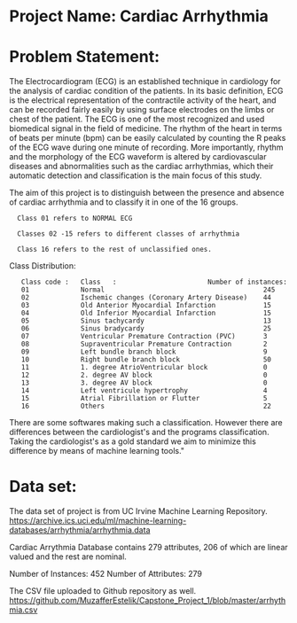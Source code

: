
# Project Name: Cardiac Arrhythmia
# Problem Statement: 

The Electrocardiogram (ECG) is an established technique in cardiology for the analysis of cardiac condition of the patients. In its basic definition, ECG is the electrical representation of the contractile activity of the heart, and can be recorded fairly easily by using surface electrodes on the limbs or chest of the patient. The ECG is one of the most recognized and used biomedical signal in the field of medicine. The rhythm of the heart in terms of beats per minute (bpm) can be easily calculated by counting the R peaks of the ECG wave during one minute of recording. More importantly, rhythm and the morphology of the ECG waveform is altered by cardiovascular diseases and abnormalities such as the cardiac arrhythmias, which their automatic
detection and classification is the main focus of this study.


The aim of this project is to distinguish between the presence and absence of cardiac arrhythmia and to classify it in one of the 16 groups. 
  
      Class 01 refers to NORMAL ECG
      
      Classes 02 -15 refers to different classes of arrhythmia 
      
      Class 16 refers to the rest of unclassified ones. 
      
      
   Class Distribution:
   
       Class code :   Class   :                       Number of instances:
       01             Normal                                        245
       02             Ischemic changes (Coronary Artery Disease)    44
       03             Old Anterior Myocardial Infarction            15
       04             Old Inferior Myocardial Infarction            15
       05             Sinus tachycardy                              13
       06             Sinus bradycardy                              25
       07             Ventricular Premature Contraction (PVC)       3
       08             Supraventricular Premature Contraction        2
       09             Left bundle branch block                      9	
       10             Right bundle branch block                     50
       11             1. degree AtrioVentricular block              0	
       12             2. degree AV block                            0
       13             3. degree AV block                            0
       14             Left ventricule hypertrophy                   4
       15             Atrial Fibrillation or Flutter                5
       16             Others                                        22
   
   There are some softwares making such a classification. However there are differences between the cardiologist's and the programs classification. Taking the cardiologist's as a gold standard we aim to minimize this difference by means of machine learning tools." 

# Data set: 
  The data set of project is from UC Irvine Machine Learning Repository.
  https://archive.ics.uci.edu/ml/machine-learning-databases/arrhythmia/arrhythmia.data
  
  Cardiac Arrythmia Database contains 279 attributes, 206 of which are linear valued and the rest are nominal.
  
  Number of Instances: 452
  Number of Attributes: 279
  
  The CSV file uploaded to Github repository as well.
  https://github.com/MuzafferEstelik/Capstone_Project_1/blob/master/arrhythmia.csv
  
